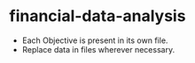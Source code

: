 # financial-data-analysis

* Each Objective is present in its own file.
* Replace data in files wherever necessary.
